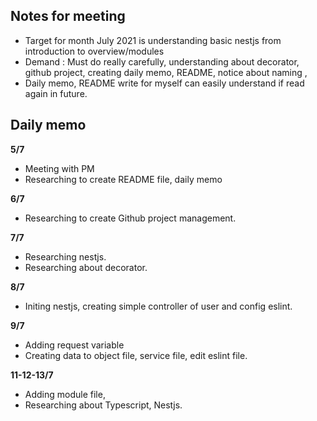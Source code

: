 ## **Notes for meeting**

 - Target for month July 2021  is understanding basic nestjs from introduction to overview/modules
- Demand : Must do really carefully, understanding about decorator, github project, creating daily memo, README, notice about naming ,
- Daily memo, README write for myself can easily understand if  read again in future.

## **Daily memo**

**5/7**
- Meeting with PM
- Researching to create README file, daily memo

**6/7**
- Researching to create Github project management. 

**7/7**
- Researching nestjs.
- Researching about decorator.

**8/7**
- Initing nestjs, creating simple controller of user and config eslint. 

**9/7**
- Adding request variable
- Creating data to object file, service file, edit eslint file.

**11-12-13/7**
- Adding module file,
- Researching about Typescript, Nestjs.


